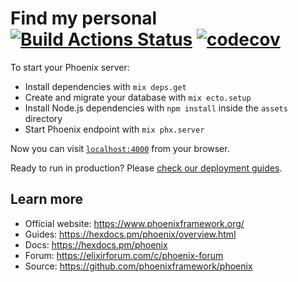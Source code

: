 # Find my personal [![Build Actions Status](https://github.com/adrianomota/find_my_personal/workflows/phoenix-master/badge.svg)](https://github.com/adrianomota/find_my_personal/actions) [![codecov](https://codecov.io/gh/adrianomota/find_my_personal/branch/master/graph/badge.svg?token=WR6THUC2HT)](https://codecov.io/gh/adrianomota/find_my_personal)

To start your Phoenix server:

  * Install dependencies with `mix deps.get`
  * Create and migrate your database with `mix ecto.setup`
  * Install Node.js dependencies with `npm install` inside the `assets` directory
  * Start Phoenix endpoint with `mix phx.server`

Now you can visit [`localhost:4000`](http://localhost:4000) from your browser.

Ready to run in production? Please [check our deployment guides](https://hexdocs.pm/phoenix/deployment.html).

## Learn more

  * Official website: https://www.phoenixframework.org/
  * Guides: https://hexdocs.pm/phoenix/overview.html
  * Docs: https://hexdocs.pm/phoenix
  * Forum: https://elixirforum.com/c/phoenix-forum
  * Source: https://github.com/phoenixframework/phoenix
